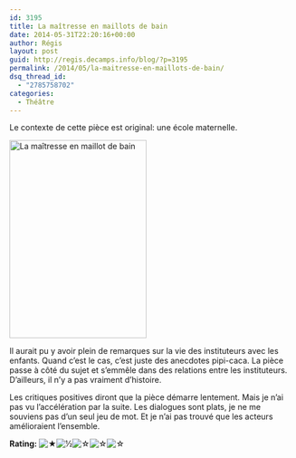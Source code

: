 ```yaml
---
id: 3195
title: La maîtresse en maillots de bain
date: 2014-05-31T22:20:16+00:00
author: Régis
layout: post
guid: http://regis.decamps.info/blog/?p=3195
permalink: /2014/05/la-maitresse-en-maillots-de-bain/
dsq_thread_id:
  - "2785758702"
categories:
  - Théâtre
---
```

Le contexte de cette pièce est original: une école maternelle.
  
[<img src="http://regis.decamps.info/blog/wp-content/uploads/2014/06/vz-412bfbba-fe8a-4ca1-9135-88efdf8e29eb-242x350.jpeg" alt="La maîtresse en maillot de bain" width="242" height="350" class="alignright size-medium wp-image-3196" srcset="http://regis.decamps.info/blog/wp-content/uploads/2014/06/vz-412bfbba-fe8a-4ca1-9135-88efdf8e29eb-242x350.jpeg 242w, http://regis.decamps.info/blog/wp-content/uploads/2014/06/vz-412bfbba-fe8a-4ca1-9135-88efdf8e29eb-207x300.jpeg 207w, http://regis.decamps.info/blog/wp-content/uploads/2014/06/vz-412bfbba-fe8a-4ca1-9135-88efdf8e29eb.jpeg 484w" sizes="(max-width: 242px) 100vw, 242px" />](http://regis.decamps.info/blog/wp-content/uploads/2014/06/vz-412bfbba-fe8a-4ca1-9135-88efdf8e29eb.jpeg)

Il aurait pu y avoir plein de remarques sur la vie des instituteurs avec les enfants. Quand c&rsquo;est le cas, c&rsquo;est juste des anecdotes pipi-caca. La pièce passe à côté du sujet et s&#8217;emmêle dans des relations entre les instituteurs. D&rsquo;ailleurs, il n&rsquo;y a pas vraiment d&rsquo;histoire.

Les critiques positives diront que la pièce démarre lentement. Mais je n&rsquo;ai pas vu l&rsquo;accélération par la suite. Les dialogues sont plats, je ne me souviens pas d&rsquo;un seul jeu de mot. Et je n&rsquo;ai pas trouvé que les acteurs amélioraient l&rsquo;ensemble.

**Rating:**&nbsp;![&#9733;](http://regis.decamps.info/blog/wp-content/plugins/xavins-review-ratings/default/star.png "1.5/5")![&frac12;](http://regis.decamps.info/blog/wp-content/plugins/xavins-review-ratings/default/half_star.png "1.5/5")![&#9734;](http://regis.decamps.info/blog/wp-content/plugins/xavins-review-ratings/default/blank_star.png "1.5/5")![&#9734;](http://regis.decamps.info/blog/wp-content/plugins/xavins-review-ratings/default/blank_star.png "1.5/5")![&#9734;](http://regis.decamps.info/blog/wp-content/plugins/xavins-review-ratings/default/blank_star.png "1.5/5")&nbsp;